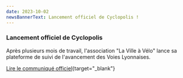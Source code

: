 ```yaml
---
date: 2023-10-02
newsBannerText: Lancement officiel de Cyclopolis !
---
```


### Lancement officiel de Cyclopolis
Après plusieurs mois de travail, l'association "La&nbsp;Ville&nbsp;à&nbsp;Vélo" lance sa plateforme de suivi de l'avancement des Voies Lyonnaises.

[Lire le communiqué officiel](https://lavilleavelo.org/2023/10/02/la-ville-a-velo-lance-cyclopolis-la-plateforme-pour-suivre-de-pres-lavancement-des-voies-lyonnaises/){target="_blank"}
